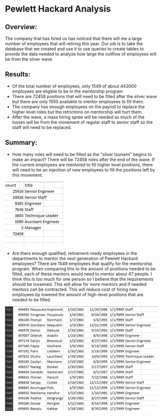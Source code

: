# Pewlett Hackard Analysis

## Overview: 
The company that has hired us has noticed that there will me a large number of employees that will retiring this year. Our job is to take the database that we created and use it to use queries to create tables to provide the data needed to analyze how large the outflow of employees will be from the silver wave.

## Results: 
- Of the total number of employees, only 1549 of about 443000 employees are eligible to be in the mentorship program
- There are 72458 positions that will need to be filled after the silver wave but there are only 1550 available to mentor employees to fill them.
- The company has enough employees on the payroll to replace the higher level roles but the retrictions on mentorship will hurt them.
- After the wave, a mass hiring spree will be needed as much of the losses will be from the movement of regular staff to senior staff so the staff will need to be replaced. 

## Summary:
- How many roles will need to be filled as the "silver tsunami" begins to make an impact?
There will be 72458 roles after the end of the wave. If the current employees are mentored to fill higher level positions, there will need to be an injection of new employees to fill the positions left by this movement.

![csv of retiring titles table](retiring_titles.PNG)

- Are there enough qualified, retirement-ready employees in the departments to mentor the next generation of Pewlett Hackard employees?
There are 1549 employees that qualify for the mentorship program. When comparing this to the amount of positions needed to be filled, each of these mentors would need to mentor about 47 people. I think this is too much for one person so I believe that the requirements should be loosened. This will allow for more mentors and if needed mentors can be contracted. This will reduce cost of hiring new employees by lowered the amount of high-level positions that are needed to be filled. 

![csv of mentorship table](mentorship.PNG)
